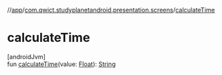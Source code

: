 //[app](../../index.md)/[com.qwict.studyplanetandroid.presentation.screens](index.md)/[calculateTime](calculate-time.md)

# calculateTime

[androidJvm]\
fun [calculateTime](calculate-time.md)(value: [Float](https://kotlinlang.org/api/latest/jvm/stdlib/kotlin/-float/index.html)): [String](https://kotlinlang.org/api/latest/jvm/stdlib/kotlin/-string/index.html)
